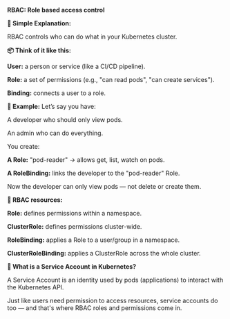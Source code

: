 **RBAC: Role based access control**

**🧠 Simple Explanation:**

RBAC controls who can do what in your Kubernetes cluster.

**📦 Think of it like this:**

**User:** a person or service (like a CI/CD pipeline).

**Role:** a set of permissions (e.g., "can read pods", "can create services").

**Binding:** connects a user to a role.

**🔐 Example:**
Let’s say you have:

A developer who should only view pods.

An admin who can do everything.

You create:

**A Role:** "pod-reader" → allows get, list, watch on pods.

**A RoleBinding:** links the developer to the "pod-reader" Role.

Now the developer can only view pods — not delete or create them.

**📁 RBAC resources:**

**Role:** defines permissions within a namespace.

**ClusterRole:** defines permissions cluster-wide.

**RoleBinding:** applies a Role to a user/group in a namespace.

**ClusterRoleBinding:** applies a ClusterRole across the whole cluster.


**🤖 What is a Service Account in Kubernetes?**

A Service Account is an identity used by pods (applications) to interact with the Kubernetes API.

Just like users need permission to access resources, service accounts do too — and that's where RBAC roles and permissions come in.

